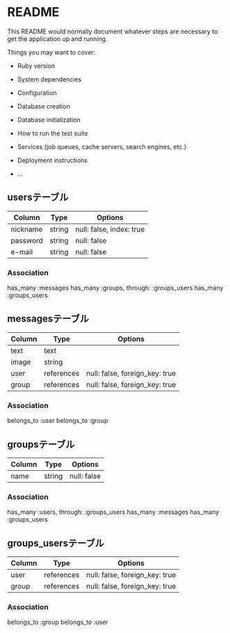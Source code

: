 # README

This README would normally document whatever steps are necessary to get the
application up and running.

Things you may want to cover:

* Ruby version

* System dependencies

* Configuration

* Database creation

* Database initialization

* How to run the test suite

* Services (job queues, cache servers, search engines, etc.)

* Deployment instructions

* ...
## usersテーブル

|Column|Type|Options|
|------|----|-------|
|nickname|string|null: false, index: true|
|password|string|null: false|
|e-mail|string|null: false|

### Association
  has_many :messages
  has_many :groups, through: :groups_users
  has_many :groups_users

## messagesテーブル

|Column|Type|Options|
|------|----|-------|
|text|text|
|image|string|
|user|references|null: false, foreign_key: true|
|group|references|null: false, foreign_key: true|

### Association
  belongs_to :user
  belongs_to :group
## groupsテーブル

|Column|Type|Options|
|------|----|-------|
|name|string|null: false|

### Association
  has_many :users, through: :groups_users
  has_many :messages
  has_many :groups_users

## groups_usersテーブル

|Column|Type|Options|
|------|----|-------|
|user|references|null: false, foreign_key: true|
|group|references|null: false, foreign_key: true|

### Association
  belongs_to :group
  belongs_to :user